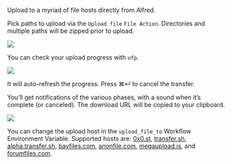 Upload to a myriad of file hosts directly from Alfred.

Pick paths to upload via the `Upload file` `File Action`. Directories and multiple paths will be zipped prior to upload.

![](https://i.imgur.com/nfFAmT0.png)

You can check your upload progress with `ufp`.

![](https://i.imgur.com/Y9pZY2r.png)

It will auto-refresh the progress. Press ⌘↵ to cancel the transfer.

You’ll get notifications of the various phases, with a sound when it’s complete (or canceled). The download URL will be copied to your clipboard.

![](https://i.imgur.com/iOxLOWb.png)

You can change the upload host in the `upload_file_to` Workflow Environment Variable. Supported hosts are: [0x0.st](https://0x0.st/), [transfer.sh](https://transfer.sh/), [alpha.transfer.sh](https://alpha.transfer.sh/), [bayfiles.com](https://bayfiles.com/), [anonfile.com](https://anonfile.com/), [megaupload.is](https://megaupload.is/), and [forumfiles.com](https://forumfiles.com/).
